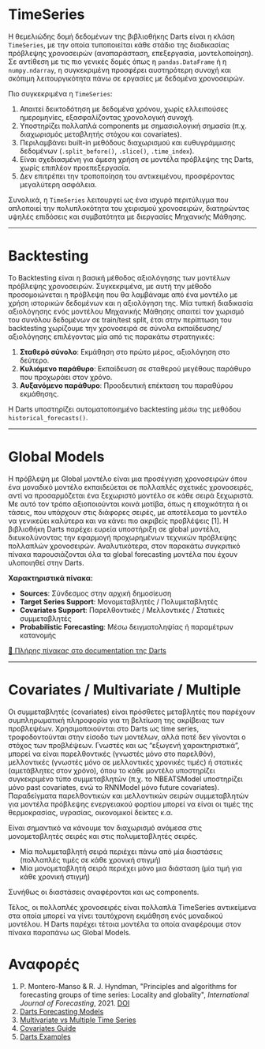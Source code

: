 # TimeSeries

Η θεμελιώδης δομή δεδομένων της βιβλιοθήκης Darts είναι η κλάση `TimeSeries`, με την οποία τυποποιείται κάθε στάδιο της διαδικασίας πρόβλεψης χρονοσειρών (αναπαράσταση, επεξεργασία, μοντελοποίηση). Σε αντίθεση με τις πιο γενικές δομές όπως η `pandas.DataFrame` ή η `numpy.ndarray`, η συγκεκριμένη προσφέρει αυστηρότερη συνοχή και σκόπιμη λειτουργικότητα πάνω σε εργασίες με δεδομένα χρονοσειρών.

Πιο συγκεκριμένα η `TimeSeries`:

1. Απαιτεί δεικτοδότηση με δεδομένα χρόνου, χωρίς ελλειπούσες ημερομηνίες, εξασφαλίζοντας χρονολογική συνοχή.
2. Υποστηρίζει πολλαπλά components με σημασιολογική σημασία (π.χ. διαχωρισμός μεταβλητής στόχου και covariates).
3. Περιλαμβάνει built-in μεθόδους διαχωρισμού και ευθυγράμμισης δεδομένων (`.split_before()`, `.slice()`, `.time_index`).
4. Είναι σχεδιασμένη για άμεση χρήση σε μοντέλα πρόβλεψης της Darts, χωρίς επιπλέον προεπεξεργασία.
5. Δεν επιτρέπει την τροποποίηση του αντικειμένου, προσφέροντας μεγαλύτερη ασφάλεια.

Συνολικά, η `TimeSeries` λειτουργεί ως ένα ισχυρό περιτύλιγμα που απλοποιεί την πολυπλοκότητα του χειρισμού χρονοσειρών, διατηρώντας υψηλές επιδόσεις και συμβατότητα με διεργασίες Μηχανικής Μάθησης.

---

# Backtesting

Το Backtesting είναι η βασική μέθοδος αξιολόγησης των μοντέλων πρόβλεψης χρονοσειρών. Συγκεκριμένα, με αυτή την μέθοδο προσομοιώνεται η πρόβλεψη που θα λαμβάναμε από ένα μοντέλο με χρήση ιστορικών δεδομένων και η αξιολόγηση της. Μία τυπική διαδικασία αξιολόγησης ενός μοντέλου Μηχανικής Μάθησης απαιτεί τον χωρισμό του συνόλου δεδομένων σε train/test split, έτσι στην περίπτωση του backtesting χωρίζουμε την χρονοσειρά σε σύνολα εκπαίδευσης/αξιολόγησης επιλέγοντας μία από τις παρακάτω στρατηγικές:

1. **Σταθερό σύνολο**: Εκμάθηση στο πρώτο μέρος, αξιολόγηση στο δεύτερο.
2. **Κυλιόμενο παράθυρο**: Εκπαίδευση σε σταθερού μεγέθους παράθυρο που προχωράει στον χρόνο.
3. **Αυξανόμενο παράθυρο**: Προοδευτική επέκταση του παραθύρου εκμάθησης.

Η Darts υποστηρίζει αυτοματοποιημένο backtesting μέσω της μεθόδου `historical_forecasts()`.

---

# Global Models

Η πρόβλεψη με Global μοντέλο είναι μια προσέγγιση χρονοσειρών όπου ένα μοναδικό μοντέλο εκπαιδεύεται σε πολλαπλές σχετικές χρονοσειρές, αντί να προσαρμόζεται ένα ξεχωριστό μοντέλο σε κάθε σειρά ξεχωριστά. Με αυτό τον τρόπο αξιοποιούνται κοινά μοτίβα, όπως η εποχικότητα ή οι τάσεις, που υπάρχουν στις διάφορες σειρές, με αποτέλεσμα το μοντέλο να γενικεύει καλύτερα και να κάνει πιο ακριβείς προβλέψεις [1]. Η βιβλιοθήκη Darts παρέχει ευρεία υποστήριξη σε global μοντέλα, διευκολύνοντας την εφαρμογή προχωρημένων τεχνικών πρόβλεψης πολλαπλών χρονοσειρών. Αναλυτικότερα, στον παρακάτω συγκριτικό πίνακα παρουσιάζονται όλα τα global forecasting μοντέλα που έχουν υλοποιηθεί στην Darts. 

**Χαρακτηριστικά πίνακα:**
- **Sources**: Σύνδεσμος στην αρχική δημοσίευση
- **Target Series Support**: Μονομεταβλητές / Πολυμεταβλητές
- **Covariates Support**: Παρελθοντικές / Μελλοντικές / Στατικές συμμεταβλητές
- **Probabilistic Forecasting**: Μέσω δειγματοληψίας ή παραμέτρων κατανομής

[🔗 Πλήρης πίνακας στο documentation της Darts](https://unit8co.github.io/darts/README.html#forecasting-models)

---

# Covariates / Multivariate / Multiple

Οι συμμεταβλητές (covariates) είναι πρόσθετες μεταβλητές που παρέχουν συμπληρωματική πληροφορία για τη βελτίωση της ακρίβειας των προβλεψέων. Χρησιμοποιούνται στο Darts ως time series, τροφοδοντούνται στην είσοδο των μοντέλων, αλλά ποτέ δεν γίνονται ο στόχος των προβλέψεων. Γνωστές και ως “εξωγενή χαρακτηριστικά”, μπορεί να είναι παρελθοντικές (γνωστές μόνο στο παρελθόν), μελλοντικές (γνωστές μόνο σε μελλοντικές χρονικές τιμές) ή στατικές (αμετάβλητες στον χρόνο), όπου το κάθε μοντέλο υποστηρίζει συγκεκριμένο τύπο συμμεταβλητών (π.χ.  το NBEATSModel υποστηρίζει μόνο past covariates, ενώ το RNNModel μόνο future covariates). Παραδείγματα παρελθοντικών και μελλοντικών σειρών συμμεταβλητών για μοντέλα πρόβλεψης ενεργειακού φορτίου μπορεί να είναι οι τιμές της θερμοκρασίας, υγρασίας, οικονομικοί δείκτες κ.α. 

Είναι σημαντικό να κάνουμε τον διαχωρισμό ανάμεσα στις μονομεταβλητές σειρές και στις πολυμεταβλητές σειρές. 

- Μία πολυμεταβλητή σειρά περιέχει πάνω από μία διαστάσεις (πολλαπλές τιμές σε κάθε χρονική στιγμή)
- Μία μονομεταβλητή σειρά περιέχει μόνο μια διάσταση (μία τιμή για κάθε χρονική στιγμή)

Συνήθως οι διαστάσεις αναφέρονται και ως components. 

Τέλος, οι πολλαπλές χρονοσειρές είναι πολλαπλά TimeSeries αντικείμενα στα οποία μπορεί να γίνει ταυτόχρονη εκμάθηση ενός μοναδικού μοντέλου. Η Darts παρέχει τέτοια μοντέλα τα οποία αναφέρουμε στον πίνακα παραπάνω ως Global Models.

# Αναφορές

1. P. Montero-Manso & R. J. Hyndman, "Principles and algorithms for forecasting groups of time series: Locality and globality", *International Journal of Forecasting*, 2021. [DOI](https://doi.org/10.1016/j.ijforecast.2021.03.004)
2. [Darts Forecasting Models](https://unit8co.github.io/darts/README.html#forecasting-models)
3. [Multivariate vs Multiple Time Series](https://unit8co.github.io/darts/userguide/timeseries.html#multivariate-time-series-vs-multiple-time-series)
4. [Covariates Guide](https://unit8co.github.io/darts/userguide/covariates.html)
5. [Darts Examples](https://unit8co.github.io/darts/examples/01-multi-time-series-and-covariates.html#Covariates-Series)

